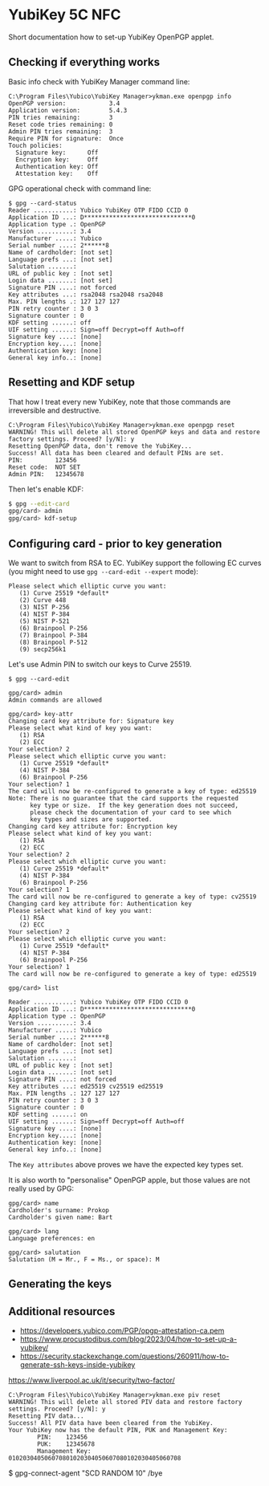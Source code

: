 # YubiKey 5C NFC

Short documentation how to set-up YubiKey OpenPGP applet.

## Checking if everything works

Basic info check with YubiKey Manager command line:

```
C:\Program Files\Yubico\YubiKey Manager>ykman.exe openpgp info
OpenPGP version:            3.4
Application version:        5.4.3
PIN tries remaining:        3
Reset code tries remaining: 0
Admin PIN tries remaining:  3
Require PIN for signature:  Once
Touch policies:
  Signature key:      Off
  Encryption key:     Off
  Authentication key: Off
  Attestation key:    Off
```

GPG operational check with command line:

```
$ gpg --card-status
Reader ...........: Yubico YubiKey OTP FIDO CCID 0
Application ID ...: D******************************0
Application type .: OpenPGP
Version ..........: 3.4
Manufacturer .....: Yubico
Serial number ....: 2******8
Name of cardholder: [not set]
Language prefs ...: [not set]
Salutation .......:
URL of public key : [not set]
Login data .......: [not set]
Signature PIN ....: not forced
Key attributes ...: rsa2048 rsa2048 rsa2048
Max. PIN lengths .: 127 127 127
PIN retry counter : 3 0 3
Signature counter : 0
KDF setting ......: off
UIF setting ......: Sign=off Decrypt=off Auth=off
Signature key ....: [none]
Encryption key....: [none]
Authentication key: [none]
General key info..: [none]
```

## Resetting and KDF setup

That how I treat every new YubiKey, note that those commands are irreversible and destructive.

```
C:\Program Files\Yubico\YubiKey Manager>ykman.exe openpgp reset
WARNING! This will delete all stored OpenPGP keys and data and restore factory settings. Proceed? [y/N]: y
Resetting OpenPGP data, don't remove the YubiKey...
Success! All data has been cleared and default PINs are set.
PIN:         123456
Reset code:  NOT SET
Admin PIN:   12345678
```

Then let's enable KDF:

```bash
$ gpg --edit-card
gpg/card> admin
gpg/card> kdf-setup
```

## Configuring card - prior to key generation

We want to switch from RSA to EC.
YubiKey support the following EC curves (you might need to use `gpg --card-edit --expert` mode):

```
Please select which elliptic curve you want:
   (1) Curve 25519 *default*
   (2) Curve 448
   (3) NIST P-256
   (4) NIST P-384
   (5) NIST P-521
   (6) Brainpool P-256
   (7) Brainpool P-384
   (8) Brainpool P-512
   (9) secp256k1
```

Let's use Admin PIN to switch our keys to Curve 25519.

```
$ gpg --card-edit

gpg/card> admin
Admin commands are allowed

gpg/card> key-attr
Changing card key attribute for: Signature key
Please select what kind of key you want:
   (1) RSA
   (2) ECC
Your selection? 2
Please select which elliptic curve you want:
   (1) Curve 25519 *default*
   (4) NIST P-384
   (6) Brainpool P-256
Your selection? 1
The card will now be re-configured to generate a key of type: ed25519
Note: There is no guarantee that the card supports the requested
      key type or size.  If the key generation does not succeed,
      please check the documentation of your card to see which
      key types and sizes are supported.
Changing card key attribute for: Encryption key
Please select what kind of key you want:
   (1) RSA
   (2) ECC
Your selection? 2
Please select which elliptic curve you want:
   (1) Curve 25519 *default*
   (4) NIST P-384
   (6) Brainpool P-256
Your selection? 1
The card will now be re-configured to generate a key of type: cv25519
Changing card key attribute for: Authentication key
Please select what kind of key you want:
   (1) RSA
   (2) ECC
Your selection? 2
Please select which elliptic curve you want:
   (1) Curve 25519 *default*
   (4) NIST P-384
   (6) Brainpool P-256
Your selection? 1
The card will now be re-configured to generate a key of type: ed25519

gpg/card> list

Reader ...........: Yubico YubiKey OTP FIDO CCID 0
Application ID ...: D******************************0
Application type .: OpenPGP
Version ..........: 3.4
Manufacturer .....: Yubico
Serial number ....: 2******8
Name of cardholder: [not set]
Language prefs ...: [not set]
Salutation .......:
URL of public key : [not set]
Login data .......: [not set]
Signature PIN ....: not forced
Key attributes ...: ed25519 cv25519 ed25519
Max. PIN lengths .: 127 127 127
PIN retry counter : 3 0 3
Signature counter : 0
KDF setting ......: on
UIF setting ......: Sign=off Decrypt=off Auth=off
Signature key ....: [none]
Encryption key....: [none]
Authentication key: [none]
General key info..: [none]
```

The `Key attributes` above proves we have the expected key types set.

It is also worth to "personalise" OpenPGP apple, but those values are not really used by GPG:

```
gpg/card> name
Cardholder's surname: Prokop
Cardholder's given name: Bart

gpg/card> lang
Language preferences: en

gpg/card> salutation
Salutation (M = Mr., F = Ms., or space): M
```

## Generating the keys

## Additional resources

- https://developers.yubico.com/PGP/opgp-attestation-ca.pem
- https://www.procustodibus.com/blog/2023/04/how-to-set-up-a-yubikey/
- https://security.stackexchange.com/questions/260911/how-to-generate-ssh-keys-inside-yubikey

https://www.liverpool.ac.uk/it/security/two-factor/

```
C:\Program Files\Yubico\YubiKey Manager>ykman.exe piv reset
WARNING! This will delete all stored PIV data and restore factory settings. Proceed? [y/N]: y
Resetting PIV data...
Success! All PIV data have been cleared from the YubiKey.
Your YubiKey now has the default PIN, PUK and Management Key:
        PIN:    123456
        PUK:    12345678
        Management Key: 010203040506070801020304050607080102030405060708
```


$ gpg-connect-agent "SCD RANDOM 10" /bye
